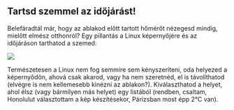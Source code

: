 <?php require("../../entete.php");?> <?php require("../../base.php");?> <?php require("../../fonctions.php");?>

<div id="corps">

<h2>Tartsd szemmel az időjárást!</h2>

Belefáradtál már, hogy az ablakod előtt tartott hőmérőt nézegesd mindig, mielőtt elmész otthonról? Egy pillantás a Linux képernyőjére és az időjáráson tarthatod a szemed:

<img src="Images/weather.png" />

Természetesen a Linux nem fog semmire sem kényszeríteni, oda helyezed a képernyődön, ahová csak akarod, vagy ha nem szeretnéd, el is távolíthatod (elvégre is nem kellemesebb kinézni az ablakon?). Kiválaszthatod a helyet, ahol élsz (vagy bármilyen más helyet) egy listából (rendben, csaltam, Honolulut választottam a kép készítésekor, Párizsban most épp 2°C van).

</div>


